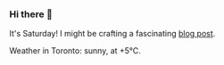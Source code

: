### Hi there :wave:

It's Saturday! I might be crafting a fascinating [blog post](https://www.benjaminwuethrich.dev).

Weather in Toronto: sunny, at +5°C.
